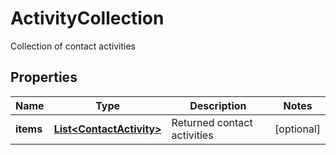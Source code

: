 

# ActivityCollection

Collection of contact activities
## Properties

Name | Type | Description | Notes
------------ | ------------- | ------------- | -------------
**items** | [**List&lt;ContactActivity&gt;**](ContactActivity.md) | Returned contact activities |  [optional]



